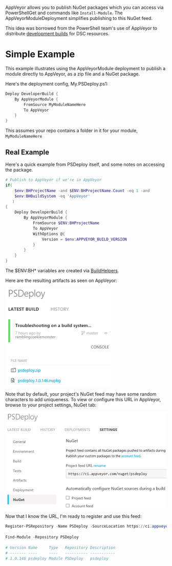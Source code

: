 AppVeyor allows you to publish NuGet packages which you can access via PowerShellGet and commands like `Install-Module`.  The AppVeyorModuleDeployment simplifies publishing to this NuGet feed.

This idea was borrowed from the PowerShell team's use of AppVeyor to distribute [development builds](https://github.com/PowerShell/DscResources#development-builds) for DSC resources.

# Simple Example

This example illustrates using the AppVeyorModule deployment to publish a module directly to AppVeyor, as a zip file and a NuGet package.

Here's the deployment config, My.PSDeploy.ps1:

```PowerShell
Deploy DeveloperBuild {
    By AppVeyorModule {
        FromSource MyModuleNameHere
        To AppVeyor
    }
}
```

This assumes your repo contains a folder in it for your module, `MyModuleNameHere`

## Real Example

Here's a quick example from PSDeploy itself, and some notes on accessing the package.

```PowerShell
# Publish to AppVeyor if we're in AppVeyor
if(
    $env:BHProjectName -and $ENV:BHProjectName.Count -eq 1 -and
    $env:BHBuildSystem -eq 'AppVeyor'
   )
{
    Deploy DeveloperBuild {
        By AppVeyorModule {
            FromSource $ENV:BHProjectName
            To AppVeyor
            WithOptions @{
                Version = $env:APPVEYOR_BUILD_VERSION
            }
        }
    }
}
```

The $ENV:BH* variables are created via [BuildHelpers](https://github.com/RamblingCookieMonster/BuildHelpers).

Here are the resulting artifacts as seen on AppVeyor:

[![Source](images/appveyormodule.png)](images/appveyormodule.png)

Note that by default, your project's NuGet feed may have some random characters to add uniqueness.  To view or configure this URL in AppVeyor, browse to your project settings, NuGet tab:

[![Source](images/appveyornuget.png)](images/appveyornuget.png)

Now that I know the URL, I'm ready to register and use this feed:

```PowerShell
Register-PSRepository -Name PSDeploy -SourceLocation https://ci.appveyor.com/nuget/psdeploy

Find-Module -Repository PSDeploy

# Version Name     Type   Repository Description
# ------- ----     ----   ---------- -----------
# 1.0.146 psdeploy Module PSDeploy   psdeploy
```
